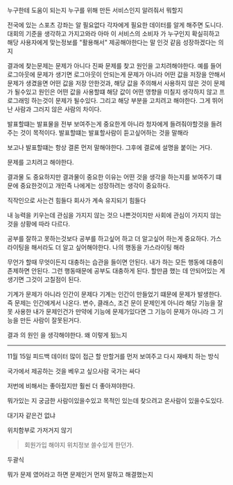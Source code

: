 누구한테 도움이 되는지
누구를 위해 만든 서비스인지
알려줘서 뭐할지

전국에 있는 스포츠 강좌는 알 필요없다 각자에게 필요한 데이터를 알게 해주면 도니다.
대회의 기준을 생각하고 가지고와라
아마 이 서비스의 소비자 가 누구인지 확실히하고 해당 사용자에게 맞는정보를 "활용해서" 제공해야한다는 말 인것 같음
성장하겠다는 의지

결과에 찾는문제는 문제가 아니다
진짜 문제를 찾고 원인을 고치려해야한다.
예를 들어 로그아웃에 문제가 생기면
로그아웃이 안되는게 문제가 아니라
어떤 값을 저장을 안해서 문제가 생겼을면 어떤 값을 저장 안한것과, 해당 값을 주의해서 사용하지 않은 것이 문제가 될수있고
원인은 어떤 값을 사용할떄 해당 값이 어떤 영향을 미칠지 생각하지 않고 프로그래밍 하는것이 문제가 될수있다.
그리고 해당 부분을 고치려고 해야한다. 그게 뛰어난 사람과 그러지 않은 사람의 차이다. 

발표할떄는 발표물을 전부 보여주는게 중요한게 아니라 청자에게 들려줘야할것을
들려주는 것이 목적이다.
발표할떄는 발표할사람이 듣고싶어하는 것을 말해라

보고나 발표할떄는 항상 결론 먼저 말해야한다.
그후에 결로에 설명을 붙이는 거다.

문제를 고치려고 해야한다.

결과물 도 중요하지만
결과물이 중요한 이유는 어떤 것을 생각을 하는지를 보여주기 떄문에 중요한것이고
개인즉 나에게는 성장하려는 생각이 중요하다.

직작인으로 사는건 힘들다 회사가 계속 유지되기 힘들다

내 능력을 키우는데 관심을 가지지 않는 것으 나쁜것이지만
사회에 관심이 가지지 않는것을 상황에 따라 다르다.

공부를 잘하고 못하는것보다 공부를 하고싶어 하고 
더 알고싶어 하는게 중요하다.
가스라이팅을 해서라도 더 알고 싶어해야한다.
나의 행동을 가스라이팅 해라

무언가 할때 무엇이든지 대충하는 습관을 들이면 안된다.
내가 하는 모든 행동에 대충이 존제하면 안된다.
그런 행동때문에 공부도 대충하게 된다.
할만큼 했는 데 안되어있는 게 생기면 그것이 고칠점이 된다.

기계가 문제가 아니라 인간이 문제다
기계는 인간이 만들었기 떄문에 문제가 발생한다.
즉 문제는 인간에게서 나온다.
변수,  클래스, 조건 문이 문제인게 아니라
해당 기능을 잘못 사용한 내가 문제인건가
만약에 기능에 문제가있다면 그 기능이 문제가 아니라 그 기능을 만든 사람이 잘못된거다.

결과 의 원인 을 생각해야한다.
왜 이렇게 됬느지

---

11월  15일 피드백
데이터 많이 접근 할 만할거를 먼저 보여주고 다시 재배치 하는 방식


국가에서 제공하는 것을 베우고 싶으사람
국가는 싸다

저번에 비해서는 좋아젔지만 훨씬 더 좋아져야한다.

뭐가있는 지 궁금한 사람이있을수있고
목적인 있는데 찾으려고 온사람이 있을수도있다.

대기자 같은건 없냐

위치함부로 가저거지 않기
>회원가입 해야지 위치정보 쓸수있게 한던가.

두괄식

뭐가 문제 였어라고 하면
문제인거 먼저 말하고 해결했는지
